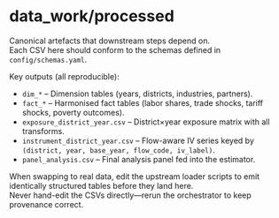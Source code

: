 # data_work/processed

Canonical artefacts that downstream steps depend on.  
Each CSV here should conform to the schemas defined in `config/schemas.yaml`.

Key outputs (all reproducible):

- `dim_*` – Dimension tables (years, districts, industries, partners).
- `fact_*` – Harmonised fact tables (labor shares, trade shocks, tariff shocks, poverty outcomes).
- `exposure_district_year.csv` – District×year exposure matrix with all transforms.
- `instrument_district_year.csv` – Flow-aware IV series keyed by `(district, year, base_year, flow_code, iv_label)`.
- `panel_analysis.csv` – Final analysis panel fed into the estimator.

When swapping to real data, edit the upstream loader scripts to emit identically structured tables before they land here.  
Never hand-edit the CSVs directly—rerun the orchestrator to keep provenance correct.
